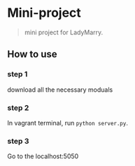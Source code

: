 # Mini-project
>mini project for LadyMarry.
## How to use
### step 1
 download all the necessary moduals
### step 2
In vagrant terminal, run `python server.py`.
### step 3
Go to the localhost:5050
